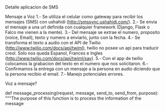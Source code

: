  Detalle aplicacion de SMS

Mensaje a Voz
1.- Se utiliza el celular como gateway para recibir los mensajes (SMS) con ushahidi   (http://smssync.ushahidi.com/).
2.- Se envia el mensaje a una url definida con cualquier framework (Django, Flask o Falco me vienen a la mente). 
3.- Del mensaje se extrae el numero, proposito (voice, Email), texto y numero a enviarlo, junto con la fecha.
4.- Se transforma el texto a audio con el API de Twilio (http://www.twilio.com/docs/api/twiml), twilio no posee un api para traducir creol. Solo nos queda Espanol, Frances e Ingles (http://www.twilio.com/docs/api/twiml/say).
5.- Con el app de twilio colocamos la grabacion del texto en el numero que nos solicitaron.
6.- Confirmamos la entrega con un mensaje a la persona en audio diciendo que la persona recibio el email.
7.- Manejo potenciales errores.

Voz a mensaje?

def message_processing(request, message, send_to, send_from, purpose):
	"""The purpose of this function is to process the information of the message
